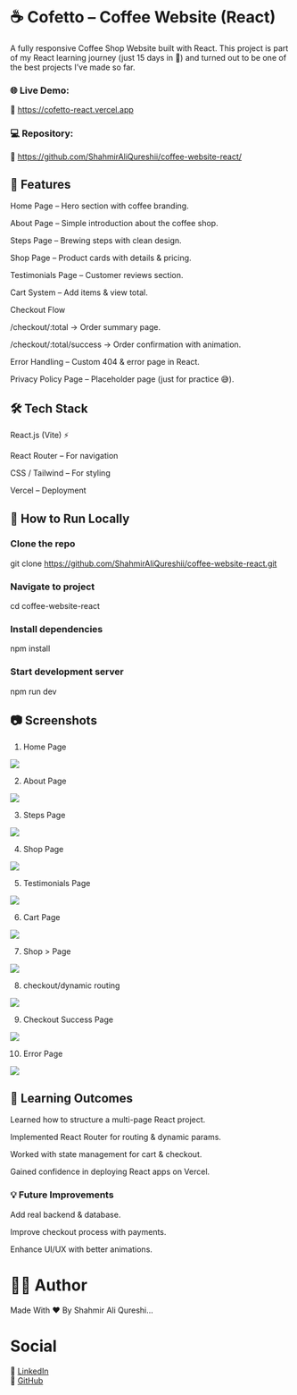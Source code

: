 # ☕ Cofetto – Coffee Website (React)

A fully responsive Coffee Shop Website built with React.
This project is part of my React learning journey (just 15 days in 🚀) and turned out to be one of the best projects I’ve made so far.

### 🌐 Live Demo:<br>
🔗 https://cofetto-react.vercel.app
### 💻 Repository: 
🔗 https://github.com/ShahmirAliQureshii/coffee-website-react/

## 📌 Features

Home Page – Hero section with coffee branding.

About Page – Simple introduction about the coffee shop.

Steps Page – Brewing steps with clean design.

Shop Page – Product cards with details & pricing.

Testimonials Page – Customer reviews section.

Cart System – Add items & view total.

Checkout Flow

/checkout/:total → Order summary page.

/checkout/:total/success → Order confirmation with animation.

Error Handling – Custom 404 & error page in React.

Privacy Policy Page – Placeholder page (just for practice 😅).

## 🛠️ Tech Stack

React.js (Vite) ⚡

React Router – For navigation

CSS / Tailwind – For styling

Vercel – Deployment

## 🚀 How to Run Locally

### Clone the repo
git clone https://github.com/ShahmirAliQureshii/coffee-website-react.git

### Navigate to project
cd coffee-website-react

### Install dependencies
npm install

### Start development server
npm run dev

## 📷 Screenshots
1. Home Page
<img src='/public/WebsiteImgs/home.png' />

2. About Page
<img src='/public/WebsiteImgs/about.png' />

3. Steps Page
<img src='/public/WebsiteImgs/steps.png' />

4. Shop Page 
<img src='/public/WebsiteImgs/shop.png' />

5. Testimonials Page
<img src='/public/WebsiteImgs/testimonials.png' />

6. Cart Page
<img src='/public/WebsiteImgs/cart.png' />

7. Shop > Page
<img src='/public/WebsiteImgs/product.png' />

8. checkout/dynamic routing
<img src='/public/WebsiteImgs/checkout.png' />

9. Checkout Success Page
<img src='/public/WebsiteImgs/success.png' />

10. Error Page
<img src='/public/WebsiteImgs/error .png' />

## 📖 Learning Outcomes

Learned how to structure a multi-page React project.

Implemented React Router for routing & dynamic params.

Worked with state management for cart & checkout.

Gained confidence in deploying React apps on Vercel.

### 💡 Future Improvements

Add real backend & database.

Improve checkout process with payments.

Enhance UI/UX with better animations.

# 👨‍💻 Author
Made With ❤️ By Shahmir Ali Qureshi...

# Social
🔗 [LinkedIn](https://www.linkedin.com/in/shahmir-qureshi-162200252)<br>
🔗 [GitHub](https://github.com/ShahmirAliQureshii/)

